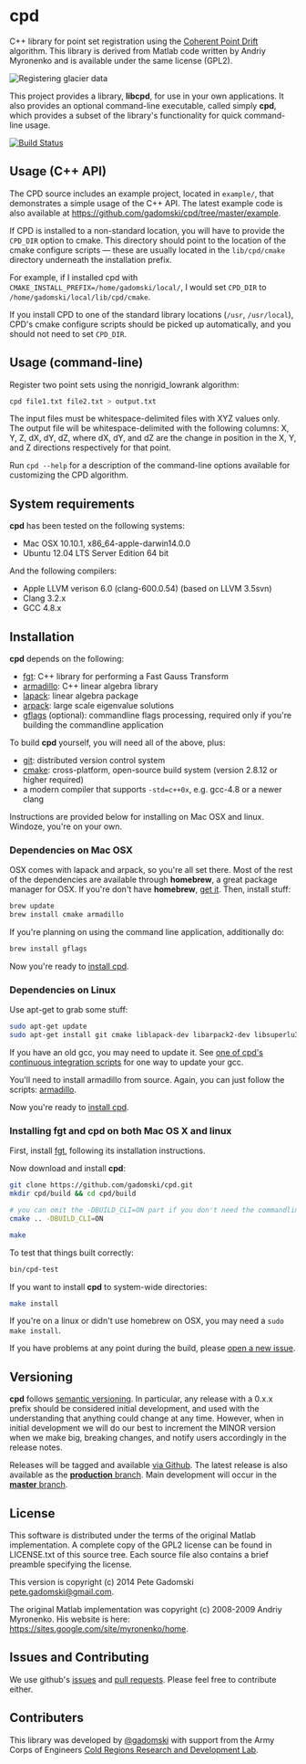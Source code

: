 # cpd

C++ library for point set registration using the [Coherent Point Drift](https://sites.google.com/site/myronenko/research/cpd) algorithm.
This library is derived from Matlab code written by Andriy Myronenko and is available under the same license (GPL2).

![Registering glacier data](doc/helheim-cpd.gif)

This project provides a library, **libcpd**, for use in your own applications.
It also provides an optional command-line executable, called simply **cpd**, which provides a subset of the library's functionality for quick command-line usage.

[![Build Status](https://travis-ci.org/gadomski/cpd.svg?branch=master)](https://travis-ci.org/gadomski/cpd)


## Usage (C++ API)

The CPD source includes an example project, located in `example/`, that demonstrates a simple usage of the C++ API.
The latest example code is also available at https://github.com/gadomski/cpd/tree/master/example.

If CPD is installed to a non-standard location, you will have to provide the `CPD_DIR` option to cmake.
This directory should point to the location of the cmake configure scripts — these are usually located in the `lib/cpd/cmake` directory underneath the installation prefix.

For example, if I installed cpd with `CMAKE_INSTALL_PREFIX=/home/gadomski/local/`, I would set `CPD_DIR` to `/home/gadomski/local/lib/cpd/cmake`.

If you install CPD to one of the standard library locations (`/usr`, `/usr/local`), CPD's cmake configure scripts should be picked up automatically, and you should not need to set `CPD_DIR`.


## Usage (command-line)

Register two point sets using the nonrigid_lowrank algorithm:

```bash
cpd file1.txt file2.txt > output.txt
```

The input files must be whitespace-delimited files with XYZ values only.
The output file will be whitespace-delimited with the following columns: X, Y, Z, dX, dY, dZ, where dX, dY, and dZ are the change in position in the X, Y, and Z directions respectively for that point.

Run `cpd --help` for a description of the command-line options available for customizing the CPD algorithm.


## System requirements

**cpd** has been tested on the following systems:

- Mac OSX 10.10.1, x86_64-apple-darwin14.0.0
- Ubuntu 12.04 LTS Server Edition 64 bit

And the following compilers:

- Apple LLVM verison 6.0 (clang-600.0.54) (based on LLVM 3.5svn)
- Clang 3.2.x
- GCC 4.8.x


## Installation

**cpd** depends on the following:

- [fgt](https://github.com/gadomski/fgt): C++ library for performing a Fast Gauss Transform
- [armadillo](http://arma.sourceforge.net/): C++ linear algebra library
- [lapack](http://www.netlib.org/lapack/): linear algebra package
- [arpack](http://www.caam.rice.edu/software/ARPACK/): large scale eigenvalue solutions
- [gflags](https://code.google.com/p/gflags/) (optional): commandline flags
  processing, required only if you're building the commandline application

To build **cpd** yourself, you will need all of the above, plus:

- [git](http://git-scm.com/): distributed version control system
- [cmake](http://www.cmake.org/): cross-platform, open-source build system
  (version 2.8.12 or higher required)
- a modern compiler that supports `-std=c++0x`, e.g. gcc-4.8 or a newer clang

Instructions are provided below for installing on Mac OSX and linux.
Windoze, you're on your own.

### Dependencies on Mac OSX

OSX comes with lapack and arpack, so you're all set there.
Most of the rest of the dependencies are available through **homebrew**, a great package manager for OSX.
If you're don't have **homebrew**, [get it](http://brew.sh/).
Then, install stuff:

```bash
brew update
brew install cmake armadillo
```

If you're planning on using the command line application, additionally do:

```bash
brew install gflags
```

Now you're ready to [install cpd](#installing-cpd-on-both-mac-os-x-and-linux).


### Dependencies on Linux

Use apt-get to grab some stuff:

```bash
sudo apt-get update
sudo apt-get install git cmake liblapack-dev libarpack2-dev libsuperlu3-dev gfortran
```

If you have an old gcc, you may need to update it.
See [one of cpd's continuous integration scripts](https://github.com/gadomski/cpd/blob/master/scripts/install_compilers.sh) for one way to update your gcc.

You'll need to install armadillo from source.
Again, you can just follow the scripts: [armadillo](https://github.com/gadomski/cpd/blob/master/scripts/install_armadillo.sh).

Now you're ready to [install cpd](#installing-cpd-on-both-mac-os-x-and-linux).


### Installing fgt and cpd on both Mac OS X and linux

First, install [fgt](https://github.com/gadomski/fgt), following its installation instructions.

Now download and install **cpd**:

```bash
git clone https://github.com/gadomski/cpd.git
mkdir cpd/build && cd cpd/build

# you can omit the -DBUILD_CLI=ON part if you don't need the commandline app
cmake .. -DBUILD_CLI=ON

make
```

To test that things built correctly:

```bash
bin/cpd-test
```

If you want to install **cpd** to system-wide directories:

```bash
make install
```

If you're on a linux or didn't use homebrew on OSX, you may need a `sudo make install`.

If you have problems at any point during the build, please [open a new
issue](https://github.com/gadomski/cpd/issues/new).


## Versioning

**cpd** follows [semantic versioning](http://semver.org/).
In particular, any release with a 0.x.x prefix should be considered initial development, and used with the understanding that anything could change at any time.
However, when in initial development we will do our best to increment the MINOR version when we make big, breaking changes, and notify users accordingly in the release notes.

Releases will be tagged and available [via Github](https://github.com/gadomski/cpd/releases).
The latest release is also available as the [**production** branch](https://github.com/gadomski/cpd/tree/production).
Main development will occur in the [**master** branch](https://github.com/gadomski/cpd/tree/master).


## License

This software is distributed under the terms of the original Matlab implementation.
A complete copy of the GPL2 license can be found in LICENSE.txt of this source tree.
Each source file also contains a brief preamble specifying the license.

This version is copyright (c) 2014 Pete Gadomski <pete.gadomski@gmail.com>.

The original Matlab implementation was copyright (c) 2008-2009 Andriy Myronenko.
His website is here: https://sites.google.com/site/myronenko/home.


## Issues and Contributing

We use github's [issues](https://github.com/gadomski/cpd/issues) and [pull requests](https://github.com/gadomski/cpd/pulls).
Please feel free to contribute either.


## Contributers

This library was developed by [@gadomski](https://github.com/gadomski) with support from the Army Corps of Engineers [Cold Regions Research and Development Lab](https://github.com/CRREL).
